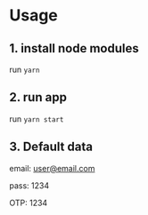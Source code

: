 # Usage

## 1. install node modules

run `yarn`

## 2. run app

run `yarn start`

## 3. Default data

email: user@email.com

pass: 1234

OTP: 1234
